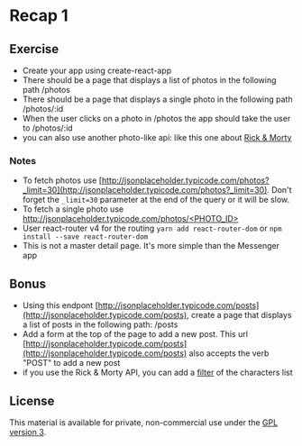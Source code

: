 # Recap 1

## Exercise

- Create your app using create-react-app
- There should be a page that displays a list of photos in the following path /photos
- There should be a page that displays a single photo in the following path /photos/:id
- When the user clicks on a photo in /photos the app should take the user to /photos/:id
- you can also use another photo-like api: like this one about [Rick & Morty](https://rickandmortyapi.com/)

### Notes

- To fetch photos use [http://jsonplaceholder.typicode.com/photos?_limit=30](http://jsonplaceholder.typicode.com/photos?_limit=30). Don't forget the `_limit=30` parameter at the end of the query or it will be slow.
- To fetch a single photo use [http://jsonplaceholder.typicode.com/photos/<PHOTO_ID>](http://jsonplaceholder.typicode.com/photos/3)
- User react-router v4 for the routing ```yarn add react-router-dom``` or ```npm install --save react-router-dom```
- This is not a master detail page. It's more simple than the Messenger app

## Bonus

- Using this endpont [http://jsonplaceholder.typicode.com/posts](http://jsonplaceholder.typicode.com/posts), create a page that displays a list of posts in the following path: /posts
- Add a form at the top of the page to add a new post. This url [http://jsonplaceholder.typicode.com/posts](http://jsonplaceholder.typicode.com/posts) also accepts the verb "POST" to add a new post
- if you use the Rick & Morty API, you can add a [filter](https://rickandmortyapi.com/documentation/#filter-characters) of the characters list

## License

This material is available for private, non-commercial use under the [GPL version 3](http://www.gnu.org/licenses/gpl-3.0-standalone.html).
